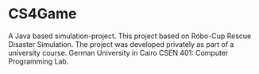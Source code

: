 # CS4Game
A Java based simulation-project. This project based on Robo-Cup Rescue Disaster Simulation. The project was developed privately as part of a university course. German University in Cairo CSEN 401: Computer Programming Lab. 
